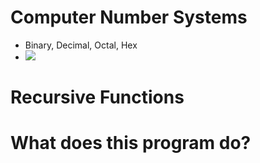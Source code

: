 # Computer Number Systems
- Binary, Decimal, Octal, Hex
- ![](Pasted%20image%2020230521182959.png)

# Recursive Functions

# What does this program do?